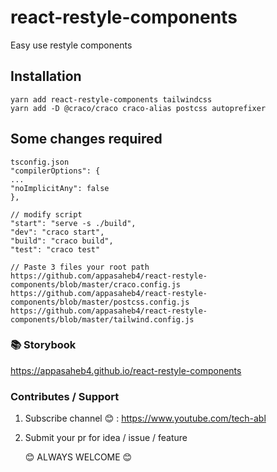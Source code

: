 # react-restyle-components

Easy use restyle components

## Installation

```
yarn add react-restyle-components tailwindcss
yarn add -D @craco/craco craco-alias postcss autoprefixer

```

## Some changes required

```
tsconfig.json
"compilerOptions": {
...
"noImplicitAny": false
},

// modify script
"start": "serve -s ./build",
"dev": "craco start",
"build": "craco build",
"test": "craco test"

// Paste 3 files your root path
https://github.com/appasaheb4/react-restyle-components/blob/master/craco.config.js
https://github.com/appasaheb4/react-restyle-components/blob/master/postcss.config.js
https://github.com/appasaheb4/react-restyle-components/blob/master/tailwind.config.js

```

### 📚 Storybook

https://appasaheb4.github.io/react-restyle-components

### Contributes / Support

1.  Subscribe channel 😊 : https://www.youtube.com/tech-abl
2.  Submit your pr for idea / issue / feature

    😊 ALWAYS WELCOME 😊
